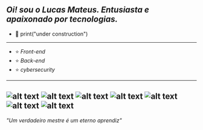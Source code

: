 *Oi!  sou o  Lucas Mateus.
Entusiasta e apaixonado por tecnologias.*
------------------------------------------------------------------------------
- :hammer: print("under construction")
------------------------------------------------------------------------------
- ⭐ *Front-end*
- ⭐ *Back-end*  
- ⭐ *cybersecurity*
------------------------------------------------------------------------------
![alt text](https://img.icons8.com/color/1x/javascript.png)
![alt text](https://img.icons8.com/color/1x/html-5.png)
![alt text](https://img.icons8.com/color/1x/css3.png)
![alt text](https://img.icons8.com/color/1x/nodejs.png)
![alt text](https://img.icons8.com/color/1x/python.png)
![alt text](https://img.icons8.com/color/1x/mysql.png)
![alt text](https://img.icons8.com/color/1x/figma.png)
------------------------------------------------------------------------------
*"Um verdadeiro mestre é um eterno aprendiz"*
